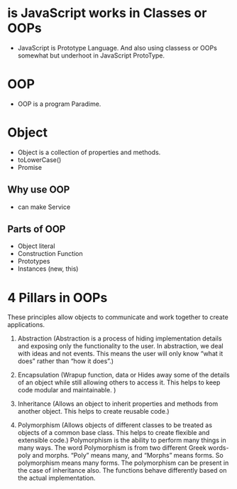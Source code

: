 # is JavaScript works in  Classes or OOPs

- JavaScript is Prototype Language. And also using classess or OOPs somewhat but underhoot in JavaScript ProtoType.

# OOP
- OOP is a program Paradime.

# Object
- Object is a collection of properties and methods.
- toLowerCase()
- Promise

## Why use OOP
- can make Service

## Parts of OOP
- Object literal
- Construction Function
- Prototypes
- Instances (new, this)

# 4 Pillars in OOPs

These principles allow objects to communicate and work together to create applications. 

1. Abstraction
(Abstraction is a process of hiding implementation details and exposing only the functionality to the user. In abstraction, we deal with ideas and not events. This means the user will only know “what it does” rather than “how it does”.)

2. Encapsulation 
(Wrapup function, data or Hides away some of the details of an object while still allowing others to access it. This helps to keep code modular and maintainable. )

3. Inheritance
(Allows an object to inherit properties and methods from another object. This helps to create reusable code.)

4. Polymorphism 
(Allows objects of different classes to be treated as objects of a common base class. This helps to create flexible and extensible code.) Polymorphism is the ability to perform many things in many ways. The word Polymorphism is from two different Greek words- poly and morphs. “Poly” means many, and “Morphs” means forms. So polymorphism means many forms. The polymorphism can be present in the case of inheritance also. The functions behave differently based on the actual implementation.

